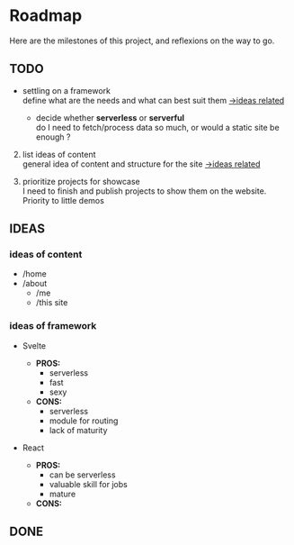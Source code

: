 # Roadmap

Here are the milestones of this project,
and reflexions on the way to go.


## TODO

- settling on a framework\
  define what are the needs and what can best suit them
  [->ideas related](#ideas-of-framework)

  - decide whether **serverless** or **serverful**\
    do I need to fetch/process data so much,
    or would a static site be enough ?

2. list ideas of content\
  general idea of content and structure for the site
  [->ideas related](#ideas-of-content)

3. prioritize projects for showcase\
  I need to finish and publish projects 
  to show them on the website. Priority to little demos



## IDEAS

### ideas of content

- /home
- /about
  - /me
  - /this site



### ideas of framework

- Svelte
  - **PROS:**
    - serverless
    - fast
    - sexy
  - **CONS:**
    - serverless
    - module for routing
    - lack of maturity

- React
  - **PROS:**
    - can be serverless
    - valuable skill for jobs
    - mature
  - **CONS:**


## DONE